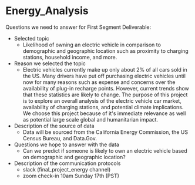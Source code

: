 # Energy_Analysis
Questions we need to answer for First Segment Deliverable:  
* Selected topic
    * Likelihood of owning an electric vehicle in comparison to demographic and geographic location such as proximity to charging stations, household income, and more. 
* Reason we selected the topic
    * Electric vehicles currently make up only about 2% of all cars sold in the US. Many drivers have put off purchasing electric vehicles until now for many reasons such as expense and concerns over the availability of plug-in recharge points. However, current trends show that these statistics are likely to change. The purpose of this project is to explore an overall analysis of the electric vehicle car market, availability of charging stations, and potential climate implications. We choose this project because of it's immediate relevance as well as potential large scale global and humanitarian impact. 
* Description of the source of data
    * Data will be sourced from the California Energy Commission, the US Census Bureau, and Data.Gov. 
* Questions we hope to answer with the data
    * Can we predict if someone is likely to own an electric vehicle based on demographic and geographic location? 
* Description of the communication protocols
    - slack (final_project_energy channel)
    - zoom check-in 10am Sunday 17th (PST)
